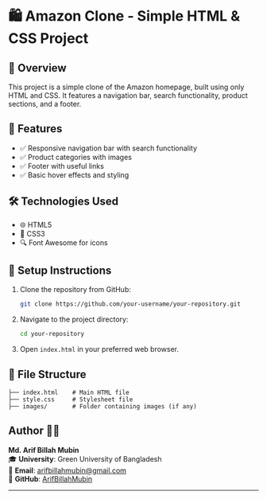 # 🛍️ Amazon Clone - Simple HTML & CSS Project

## 🌟 Overview

This project is a simple clone of the Amazon homepage, built using only HTML and CSS. It features a navigation bar, search functionality, product sections, and a footer.

## 🎯 Features

- ✅ Responsive navigation bar with search functionality
- ✅ Product categories with images
- ✅ Footer with useful links
- ✅ Basic hover effects and styling

## 🛠️ Technologies Used

- 🌐 HTML5
- 🎨 CSS3
- 🔍 Font Awesome for icons

## 🚀 Setup Instructions

1. Clone the repository from GitHub:
   ```sh
   git clone https://github.com/your-username/your-repository.git
   ```
2. Navigate to the project directory:
   ```sh
   cd your-repository
   ```
3. Open `index.html` in your preferred web browser.

## 📂 File Structure

```
├── index.html    # Main HTML file
├── style.css     # Stylesheet file
├── images/       # Folder containing images (if any)
```
## Author 👨‍💻
**Md. Arif Billah Mubin**  
🎓 **University**: Green University of Bangladesh  
📧 **Email**: arifbillahmubin@gmail.com  
🔗 **GitHub**: [ArifBillahMubin](https://github.com/ArifBillahMubin)

---


